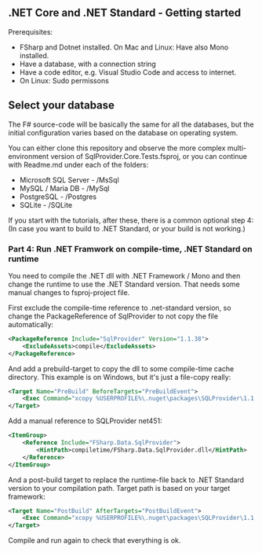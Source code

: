
## .NET Core and .NET Standard - Getting started

Prerequisites:

 - FSharp and Dotnet installed. On Mac and Linux: Have also Mono installed.
 - Have a database, with a connection string
 - Have a code editor, e.g. Visual Studio Code and access to internet.
 - On Linux: Sudo permissons

## Select your database

The F# source-code will be basically the same for all the databases, 
but the initial configuration varies based on the database on operating system. 

You can either clone this repository and observe the more complex 
multi-environment version of SqlProvider.Core.Tests.fsproj, or
you can continue with Readme.md under each of the folders:

- Microsoft SQL Server - /MsSql
- MySQL / Maria DB - /MySql
- PostgreSQL - /Postgres
- SQLite - /SQLite

If you start with the tutorials, after these, there is a common optional step 4:
(In case you want to build to .NET Standard, or your build is not working.)

### Part 4: Run .NET Framwork on compile-time, .NET Standard on runtime

You need to compile the .NET dll with .NET Framework / Mono and then change the runtime to use the .NET Standard version.
That needs some manual changes to fsproj-project file.

First exclude the compile-time reference to .net-standard version, so change the PackageReference of SqlProvider to not copy the file automatically:

```xml
<PackageReference Include="SqlProvider" Version="1.1.38">
	<ExcludeAssets>compile</ExcludeAssets>
</PackageReference>
```

And add a prebuild-target to copy the dll to some compile-time cache directory.
This example is on Windows, but it's just a file-copy really:

```xml
<Target Name="PreBuild" BeforeTargets="PreBuildEvent">
    <Exec Command="xcopy %USERPROFILE%\.nuget\packages\SQLProvider\1.1.38\lib\net451\FSharp.Data.SqlProvider.dll compiletime\ /y" />
</Target>
```

Add a manual reference to SQLProvider net451:

```xml
<ItemGroup>
    <Reference Include="FSharp.Data.SqlProvider">
        <HintPath>compiletime/FSharp.Data.SqlProvider.dll</HintPath>
    </Reference>
</ItemGroup>
```

And a post-build target to replace the runtime-file back to .NET Standard version to your compilation path. Target path is based on your target framework:

```xml
<Target Name="PostBuild" AfterTargets="PostBuildEvent">
    <Exec Command="xcopy %USERPROFILE%\.nuget\packages\SQLProvider\1.1.38\lib\net451\FSharp.Data.SqlProvider.dll bin\Debug\netcoreapp2.0\ /y" />
</Target>
```

Compile and run again to check that everything is ok.